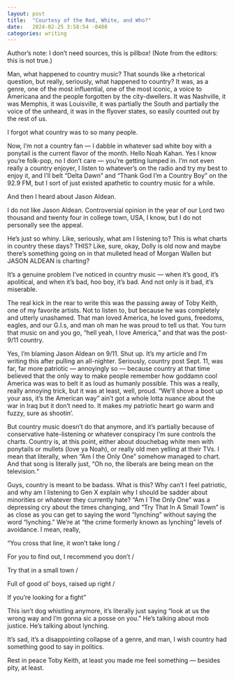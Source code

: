 ```yaml
---
layout: post
title:  "Courtesy of the Red, White, and Who?"
date:   2024-02-25 3:58:54 -0400
categories: writing
---
```

Author’s note: I don’t need sources, this is pillbox! (Note from the editors: this is not true.)

Man, what happened to country music? That sounds like a rhetorical question, but really, seriously, what happened to country? It was, as a genre, one of the most influential, one of the most iconic, a voice to Americana and the people forgotten by the city-dwellers. It was Nashville, it was Memphis, it was Louisville, it was partially the South and partially the voice of the unheard, it was in the flyover states, so easily counted out by the rest of us.

I forgot what country was to so many people.

Now, I’m not a country fan — I dabble in whatever sad white boy with a ponytail is the current flavor of the month. Hello Noah Kahan. Yes I know you’re folk-pop, no I don’t care — you’re getting lumped in. I’m not even really a country enjoyer, I listen to whatever’s on the radio and try my best to enjoy it, and I’ll belt “Delta Dawn” and “Thank God I’m a Country Boy” on the 92.9 FM, but I sort of just existed apathetic to country music for a while.

And then I heard about Jason Aldean. 

I do not like Jason Aldean. Controversial opinion in the year of our Lord two thousand and twenty four in college town, USA, I know, but I do not personally see the appeal.

He’s just so whiny. Like, seriously, what am I listening to? This is what charts in country these days? THIS? Like, sure, okay, Dolly is old now and maybe there’s something going on in that mulleted head of Morgan Wallen but JASON ALDEAN is charting?

It’s a genuine problem I’ve noticed in country music — when it’s good, it’s apolitical, and when it’s bad, hoo boy, it’s bad. And not only is it bad, it’s miserable.

The real kick in the rear to write this was the passing away of Toby Keith, one of my favorite artists. Not to listen to, but because he was completely and utterly unashamed. That man loved America, he loved guns, freedoms, eagles, and our G.I.s, and man oh man he was proud to tell us that. You turn that music on and you go, “hell yeah, I love America,” and that was the post-9/11 country.

Yes, I’m blaming Jason Aldean on 9/11. Shut up. It’s my article and I’m writing this after pulling an all-nighter. Seriously, country post Sept. 11, was far, far more patriotic — annoyingly so — because country at that time believed that the only way to make people remember how goddamn cool America was was to belt it as loud as humanly possible. This was a really, really annoying trick, but it was at least, well, proud. “We’ll shove a boot up your ass, it’s the American way” ain’t got a whole lotta nuance about the war in Iraq but it don’t need to. It makes my patriotic heart go warm and fuzzy, sure as shootin’.

But country music doesn’t do that anymore, and it’s partially because of conservative hate-listening or whatever conspiracy I’m sure controls the charts. Country is, at this point, either about douchebag white men with ponytails or mullets (love ya Noah), or really old men yelling at their TVs. I mean that literally, when “Am I the Only One” somehow managed to chart. And that song is literally just, “Oh no, the liberals are being mean on the television.“

Guys, country is meant to be badass. What is this? Why can’t I feel patriotic, and why am I listening to Gen X explain why I should be sadder about minorities or whatever they currently hate? “Am I The Only One” was a depressing cry about the times changing, and “Try That In A Small Town” is as close as you can get to saying the word “lynching” without saying the word “lynching.” We’re at “the crime formerly known as lynching” levels of avoidance. I mean, really, 

“You cross that line, it won’t take long /

For you to find out, I recommend you don’t /

Try that in a small town /

Full of good ol’ boys, raised up right /

If you’re looking for a fight”

This isn’t dog whistling anymore, it’s literally just saying “look at us the wrong way and I’m gonna sic a posse on you.” He’s talking about mob justice. He’s talking about lynching.

It’s sad, it’s a disappointing collapse of a genre, and man, I wish country had something good to say in politics.

Rest in peace Toby Keith, at least you made me feel something — besides pity, at least.